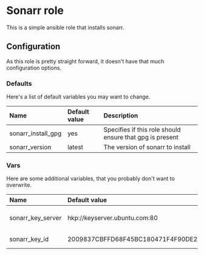 # Sonarr role
This is a simple ansible role that installs sonarr.

## Configuration
As this role is pretty straight forward, it doesn't have that much configuration options.

### Defaults
Here's a list of default variables you may want to change.

| Name               | Default value | Description                                              |
|:-------------------|:--------------|:---------------------------------------------------------|
| sonarr_install_gpg | yes           | Specifies if this role should ensure that gpg is present |
| sonarr_version     | latest        | The version of sonarr to install                         |

### Vars
Here are some additional variables, that you probably don't want to overwrite.

| Name               | Default value                            | Description                                              |
|:-------------------|:-----------------------------------------|:-------------------------------|
| sonarr_key_server  | hkp://keyserver.ubuntu.com:80            | The key server used in apt_key |
| sonarr_key_id      | 2009837CBFFD68F45BC180471F4F90DE2A9B4BF8 | The id of the key              |